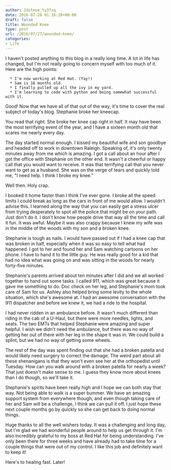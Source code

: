 ```yaml
---
author: 2dsteve_ty3fxq
date: 2016-07-28 01:16:28+00:00
draft: false
title: Wounded Knee
type: post
url: /2016/07/27/wounded-knee/
categories:
- Life
---
```


I haven't posted anything to this blog in a really long time. A lot in life has changed, but I'm not really going to concern myself with too much of it. Here are the high points:



 	  * I'm now working at Red Hat. (Yay!)
 	  * Sam is 16 months old.
 	  * I finally pulled up all the ivy in my yard.
 	  * I'm learning to code with python and being somewhat successful with it.

Good! Now that we have all of that out of the way, it's time to cover the real subject of today's blog. Stephanie broke her kneecap.

You read that right. She broke her knee cap right in half. It may have been the most terrifying event of the year, and I have a sixteen month old that scares me nearly every day.

The day started normal enough. I kissed my beautiful wife and son goodbye and headed off to work in downtown Raleigh. Speaking of, it's only twenty minutes away from me which is amazing. I got a call about an hour after I got the office with Stephanie on the other end. It wasn't a cheerful or happy call that you would want to receive. It was that terrifying call that you never want to get as a husband. She was on the verge of tears and quickly told me, "I need help. I think I broke my knee."

Well then. Holy crap.

I booked it home faster than I think I've ever gone. I broke all the speed limits I could break as long as the cars in front of me would allow. I wouldn't advise this. I learned along the way that you can easily get a stress ulcer from trying desperately to spot all the police that might be on your path. Just don't do it. I don't know how people drive that way all the time and call it fun. It was awful. Maybe it was also crappy because I knew my wife was in the middle of the woods with my son and a broken knee.

Stephanie is tough as nails. I would have passed out if I had a knee cap that was broken in half, especially when it was so easy to tell what had happened. I got to her and found her and Sam watching cartoons on her phone. I have to hand it to the little guy. He was really good for a kid that had no idea what was going on and was sitting in the woods for nearly forty-five minutes.

Stephanie's parents arrived about ten minutes after I did and we all worked together to hand out some tasks. I called 911, which was great because it gave me something to do. Doc check on her leg, and Stephanie's mom took care of Sam for us. Ashley also helped bring some levity to the whole situation, which she's awesome at. I had an awesome conversation with the 911 dispatcher and before we knew it, we had a ride to the hospital.

I had never ridden in an ambulance before. It wasn't much different than riding in the cab of a U-Haul, but there were more needles, lights, and seats. The two EMTs that helped Stephanie were amazing and super helpful. I wish we didn't need the ambulance, but there was no way of getting her out of there with her leg in the shape it was in. We could build a splint, but we had no way of getting some wheels.

The rest of the day was spent finding out that she had a broken patella and would likely need surgery to correct the damage. The weird part about all these shenanigans is that they won't even see her at the orthopedist until Tuesday. How can you walk around with a broken patella for nearly a week? That just doesn't make sense to me. I guess they know more about knees than I do though, so we'll take it.

Stephanie's spirits have been really high and I hope we can both stay that way. Not being able to walk is a super bummer. We have an amazing support system from everywhere though, and even though taking care of her and Sam will be a challenge, I think we can pull it off. I just hope these next couple months go by quickly so she can get back to doing normal things.

Huge thanks to all the well wishers today. It was a challenging and long day, but I'm glad we had wonderful people around to help us get through it. I'm also incredibly grateful to my boss at Red Hat for being understanding. I've only been there for three weeks and have already had to take time for a couple things that were out of my control. I like this job and definitely want to keep it!

Here's to healing fast. Later!
